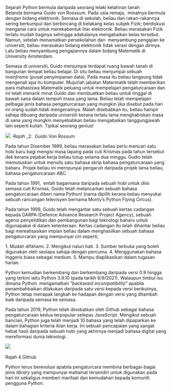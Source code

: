 Sejarah Python bermula daripada seorang lelaki kelahiran tanah Belanda bernama Guido von Rosssum. Pada usia remaja,  minatnya bermula dengan bidang elektronik. Semasa di sekolah, beliau dan rakan-rakannya sering berkumpul dan berbincang di belakang kelas subjek Fizik; berdiskusi menganai cara untuk merekabentuk litar elektronik. Beliau merasakan Fizik terlalu mudah baginya sehingga adakalanya mengabaikan kelas tersebut. Namun, setelah menamatkan persekolahan dan  menyambung pengajian ke universiti, beliau merasakan bidang elektronik tidak serasi dengan dirinya. Lalu beliau menyambung pengajiannya dalam bidang Matematik di University Amsterdam.

Semasa di universiti, Guido menjumpai terdapat ruang bawah tanah di bangunan tempat beliau belajar. Di situ beliau menjumpai sebuah _mainframe_ (pusat penyimpanan data). Pada masa itu beliau langsung tidak mengenali apa itu komputer. Mujurlah jabatan Matermatik telah memberikan para mahasiswa Matematik peluang untuk mempelajari pengaturcaraan dan ini telah menarik minat Guido dan membuatkan beliau untuk tinggal di bawah sana dalam tempoh masa yang lama. Beliau telah mempelajari pelbagai jenis bahasa pengaturcaraan yang mungkin jika disebut pada hari ini orang sudah tidak mengenalinya. Malah disebabkan itu, beliau hampir sahaja dibuang daripada universiti kerana terlalu lama menghabiskan masa di sana yang mungkin menyebabkan beliau mengabaikan tanggungjawab lain seperti kuliah. Tipikal seorang genius!

![](file:///C:\Users\User\AppData\Local\Temp\ksohtml14632\wps116.png) 
_Rajah_ _2:  Guido Von Rossum

Pada tahun Disember 1989, beliau merasakan beliau perlu mencari satu hobi baru bagi mengisi masa lapang pada cuti Krismas pada tahun tersebut dek kerana pejabat kerja beliau tutup selama dua minggu. Gudio telah memutuskan untuk menulis satu bahasa skrip bahasa pengaturcaraan yang baharu. Projek beliau ini mempunyai pengaruh daripada projek lama beliau, bahasa pengaturcaraan ABC.

Pada tahun 1991,  entah bagaimana daripada sebuah hobi untuk diisi semasa cuti Krismas, Guido telah melancarkan sebuah bahasa pengaturcaraan diberi nama Python! (nama dipilih kerana beliau menyukai sebuah rancangan televisyen bernama Monty’s Python Flying Circus).

Pada tahun 1999, Guido telah mengantar satu sebuah kertas cadangan kepada DARPA (Defence Advance Research Project Agency), sebuah agensi penyelidikan dan pembangunan bagi teknologi baharu untuk digunapakai di dalam ketenteraan. Kertas cadangan itu telah dihantar beliau bagi merealisasikan impian beliau dalam menghasilkan sebuah bahasa pengaturcaran yang mempunyai ciri seperti;

1. Mudah difahami.
2. Mengikut naluri hati.
3. Sumber terbuka yang boleh digunakan oleh sesiapa sahaja dengan percuma.
4. Menggunakan bahasa Inggeris biasa sebagai medium.
5. Mampu diaplikasikan dalam tugasan harian.

Python kemudian berkembang dan berkembang daripada versi 0.9 hingga yang terkini iaitu Python 3.9.10 (pada tarikh 6/9/2021). Walaupun timbul isu dimana Python  mengamalkan “_backward incompatibility_” apabila penambahbaikan dilakukan daripada satu versi kepada versi berikutnya, Python tetap menapak langkah ke hadapan dengan versi yang ditambah baik daripada semasa ke semasa.

Pada tahun 2019, Python telah dinobatkan oleh Github sebagai bahasa pengaturcaraan kedua terpopular selepas JavaScript. Mengikut sebuah bancian, Python juga telah menjadi 10 bahasa yang telah dipaparkan ke dalam bahagian kriteria iklan kerja. Ini sebuah pencapaian yang sangat hebat hasil daripada sebuah hobi yang akhirnya menjadi bahasa digital yang mereformasi dunia teknologi.

![](file:///C:\Users\User\AppData\Local\Temp\ksohtml14632\wps117.jpg) 

Rajah 4 Github

Python terus berevolusi apabila pengaturcara membina berbagai-bagai jenis _library_ yang mempunyai matlamat tersendiri untuk digunakan pada hari ini sekaligus memberi manfaat dan kemudahan kepada komuniti pengguna Python.